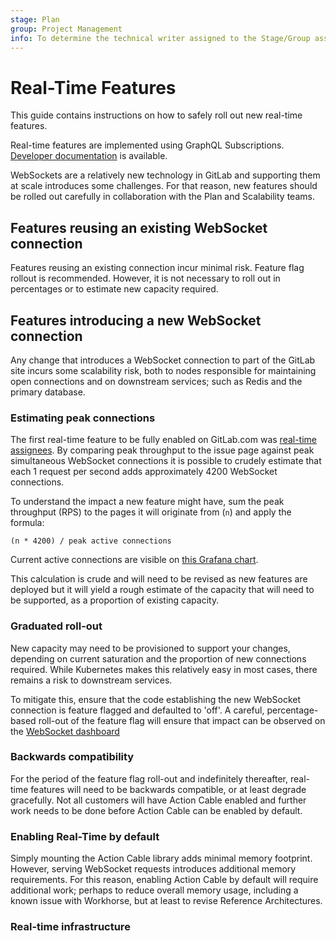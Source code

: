```yaml
---
stage: Plan
group: Project Management
info: To determine the technical writer assigned to the Stage/Group associated with this page, see https://about.gitlab.com/handbook/engineering/ux/technical-writing/#assignments
---
```


# Real-Time Features

This guide contains instructions on how to safely roll out new real-time 
features.

Real-time features are implemented using GraphQL Subscriptions. [Developer 
documentation](api_graphql_styleguide.md#subscriptions) is available. 

WebSockets are a relatively new technology in GitLab and supporting them at
scale introduces some challenges. For that reason, new features should be rolled 
out carefully in collaboration with the Plan and Scalability teams.

## Features reusing an existing WebSocket connection

Features reusing an existing connection incur minimal risk. Feature flag rollout
is recommended. However, it is not necessary to roll out in percentages or to
estimate new capacity required.

## Features introducing a new WebSocket connection

Any change that introduces a WebSocket connection to part of the GitLab site
incurs some scalability risk, both to nodes responsible for maintaining open 
connections and on downstream services; such as Redis and the primary database.

### Estimating peak connections

The first real-time feature to be fully enabled on GitLab.com was [real-time
assignees](https://gitlab.com/gitlab-org/gitlab/-/issues/17589). By comparing
peak throughput to the issue page against peak simultaneous WebSocket connections it is
possible to crudely estimate that each 1 request per second adds 
approximately 4200 WebSocket connections.

To understand the impact a new feature might have, sum the peak throughput (RPS) 
to the pages it will originate from (`n`) and apply the formula:

```
(n * 4200) / peak active connections
```

Current active connections are visible on 
[this Grafana chart](https://dashboards.gitlab.net/d/websockets-main/websockets-overview?viewPanel=1357460996&orgId=1).

This calculation is crude and will need to be revised as new features are
deployed but it will yield a rough estimate of the capacity that will need to
be supported, as a proportion of existing capacity.

### Graduated roll-out

New capacity may need to be provisioned to support your changes, depending on
current saturation and the proportion of new connections required. While
Kubernetes makes this relatively easy in most cases, there remains a risk to
downstream services.

To mitigate this, ensure that the code establishing the new WebSocket connection
is feature flagged and defaulted to 'off'. A careful, percentage-based roll-out
of the feature flag will ensure that impact can be observed on the [WebSocket
dashboard](https://dashboards.gitlab.net/d/websockets-main/websockets-overview?orgId=1)

### Backwards compatibility

For the period of the feature flag roll-out and indefinitely thereafter,
real-time features will need to be backwards compatible, or at least degrade
gracefully. Not all customers will have Action Cable enabled and further work
needs to be done before Action Cable can be enabled by default.

### Enabling Real-Time by default

Simply mounting the Action Cable library adds minimal memory footprint. However,
serving WebSocket requests introduces additional memory requirements. For this
reason, enabling Action Cable by default will require additional work; perhaps
to reduce overall memory usage, including a known issue with Workhorse, but at
least to revise Reference Architectures.

### Real-time infrastructure


